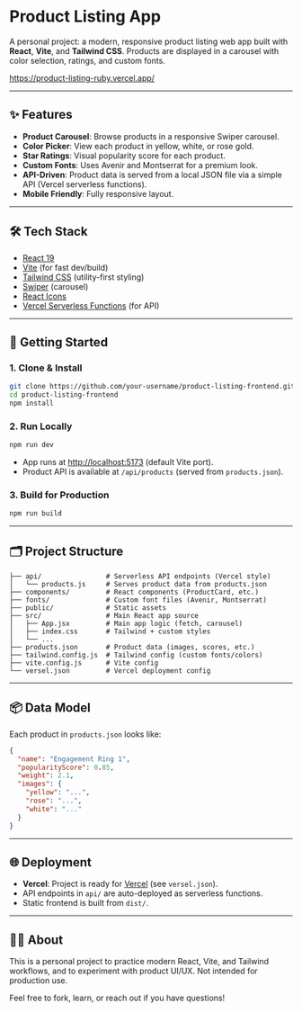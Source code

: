 # Product Listing App

A personal project: a modern, responsive product listing web app built with **React**, **Vite**, and **Tailwind CSS**. Products are displayed in a carousel with color selection, ratings, and custom fonts.

https://product-listing-ruby.vercel.app/

---

## ✨ Features

- **Product Carousel**: Browse products in a responsive Swiper carousel.
- **Color Picker**: View each product in yellow, white, or rose gold.
- **Star Ratings**: Visual popularity score for each product.
- **Custom Fonts**: Uses Avenir and Montserrat for a premium look.
- **API-Driven**: Product data is served from a local JSON file via a simple API (Vercel serverless functions).
- **Mobile Friendly**: Fully responsive layout.

---

## 🛠️ Tech Stack

- [React 19](https://react.dev/)
- [Vite](https://vitejs.dev/) (for fast dev/build)
- [Tailwind CSS](https://tailwindcss.com/) (utility-first styling)
- [Swiper](https://swiperjs.com/) (carousel)
- [React Icons](https://react-icons.github.io/react-icons/)
- [Vercel Serverless Functions](https://vercel.com/docs/functions) (for API)

---

## 🚀 Getting Started

### 1. Clone & Install

```bash
git clone https://github.com/your-username/product-listing-frontend.git
cd product-listing-frontend
npm install
```

### 2. Run Locally

```bash
npm run dev
```

- App runs at [http://localhost:5173](http://localhost:5173) (default Vite port).
- Product API is available at `/api/products` (served from `products.json`).

### 3. Build for Production

```bash
npm run build
```

---

## 🗂️ Project Structure

```
├── api/                # Serverless API endpoints (Vercel style)
│   └── products.js     # Serves product data from products.json
├── components/         # React components (ProductCard, etc.)
├── fonts/              # Custom font files (Avenir, Montserrat)
├── public/             # Static assets
├── src/                # Main React app source
│   ├── App.jsx         # Main app logic (fetch, carousel)
│   ├── index.css       # Tailwind + custom styles
│   └── ...
├── products.json       # Product data (images, scores, etc.)
├── tailwind.config.js  # Tailwind config (custom fonts/colors)
├── vite.config.js      # Vite config
└── versel.json         # Vercel deployment config
```

---

## 📦 Data Model

Each product in `products.json` looks like:

```json
{
  "name": "Engagement Ring 1",
  "popularityScore": 0.85,
  "weight": 2.1,
  "images": {
    "yellow": "...",
    "rose": "...",
    "white": "..."
  }
}
```

---

## 🌐 Deployment

- **Vercel**: Project is ready for [Vercel](https://vercel.com/) (see `versel.json`).
- API endpoints in `api/` are auto-deployed as serverless functions.
- Static frontend is built from `dist/`.

---

## 🙋‍♂️ About

This is a personal project to practice modern React, Vite, and Tailwind workflows, and to experiment with product UI/UX. Not intended for production use.

Feel free to fork, learn, or reach out if you have questions!
